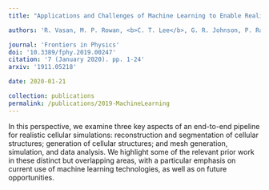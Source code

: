```yaml
---
title: "Applications and Challenges of Machine Learning to Enable Realistic Cellular Simulations"

authors: 'R. Vasan, M. P. Rowan, <b>C. T. Lee</b>, G. R. Johnson, P. Rangamani, and M. J. Holst<sup>$</sup>'

journal: 'Frontiers in Physics'
doi: '10.3389/fphy.2019.00247'
citation: '7 (January 2020). pp. 1-24'
arxiv: '1911.05218'

date: 2020-01-21

collection: publications
permalink: /publications/2019-MachineLearning
---
```


In this perspective, we examine three key aspects of an end-to-end pipeline for realistic cellular simulations: reconstruction and segmentation of cellular structures; generation of cellular structures; and mesh generation, simulation, and data analysis.  We highlight some of the relevant prior work in these distinct but overlapping areas, with a particular emphasis on current use of machine learning technologies, as well as on future opportunities.